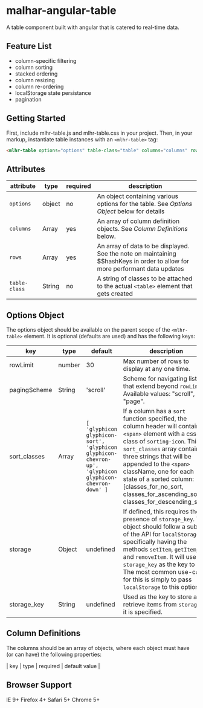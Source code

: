 malhar-angular-table
========
A table component built with angular that is catered to real-time data.

Feature List
------------
- column-specific filtering
- column sorting
- stacked ordering
- column resizing
- column re-ordering
- localStorage state persistance
- pagination

Getting Started
---------------

First, include mlhr-table.js and mlhr-table.css in your project. Then, in your markup, instantiate table instances with an `<mlhr-table>` tag:

```HTML
<mlhr-table options="options" table-class="table" columns="columns" rows="rows"></mlhr-table>
```

Attributes
----------
| attribute | type | required | description |
|-----------|------|---------|-------------|
| `options`   | object | no  | An object containing various options for the table. See *Options Object* below for details|
| `columns` | Array | yes | An array of column definition objects. See *Column Definitions* below. |
| `rows`    | Array | yes | An array of data to be displayed. See the note on maintaining $$hashKeys in order to allow for more performant data updates |
| `table-class` | String | no | A string of classes to be attached to the actual `<table>` element that gets created |


Options Object
--------------
The options object should be available on the parent scope of the `<mlhr-table>` element. It is optional (defaults are used) and has the following keys:

| key | type | default | description |
|-----|------|---------|-------------|
| rowLimit | number | 30 | Max number of rows to display at any one time.
| pagingScheme | String | 'scroll' | Scheme for navigating lists that extend beyond `rowLimit`. Available values: "scroll", "page".
| sort_classes | Array | `[ 'glyphicon glyphicon-sort', 'glyphicon glyphicon-chevron-up', 'glyphicon glyphicon-chevron-down' ]` | If a column has a `sort` function specified, the column header will contain a `<span>` element with a css class of `sorting-icon`. This `sort_classes` array contains three strings that will be appended to the `<span>` className, one for each state of a sorted column: [classes\_for\_no\_sort, classes\_for\_ascending\_sort, classes\_for\_descending\_sort].
| storage | Object | undefined | If defined, this requires the presence of `storage_key`. This object should follow a subset of the API for `localStorage`; specifically having the methods `setItem`, `getItem`, and `removeItem`. It will use `storage_key` as the key to set. The most common use-case for this is simply to pass `localStorage` to this option. |
| storage_key | String | undefined | Used as the key to store and retrieve items from `storage`, if it is specified. |



Column Definitions
-----------------
The columns should be an array of objects, where each object must have (or can have) the following properties:

| key | type | required | default value |  


Browser Support
---------------
IE 9+
Firefox 4+
Safari 5+
Chrome 5+
